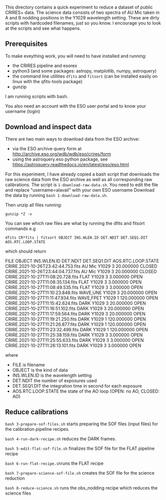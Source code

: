 This directory contains a quick experiment to reduce a dataset of public CRIRES+ data. The science data consists of two spectra of AU Mic taken in A and B nodding positions in the Y1029 wavelength setting. These are dirty scripts with hardcoded filenames, just so you know. I encourage you to look at the scripts and see what happens.

## Prerequisites

To make eveything work, you will need to have installed and running:
- the CRIRES pipeline and esorex
- python3 (and some packages: astropy, matplotlib, numpy, astroquery)
- the command line utilities `dfits` and `fitsort` (can be installed easily on linux with the qfits-tools package)
- gunzip

I am running scripts with bash.

You also need an account with the ESO user portal and to know your username (login)

## Download and inspect data

There are two main ways to download data from the ESO archive:
- via the ESO archive query form at http://archive.eso.org/wdb/wdb/eso/crires/form
- using the astroquery.eso python package, see https://astroquery.readthedocs.io/en/latest/eso/eso.html

For this experiment, I have already copied a bash script that downloads the raw science data from the ESO archive as well as all corresponding raw calibrations. The script is `1-download-raw-data.sh`. You need to edit the file and replace "username=alavail" with your own ESO username
Download the data by running `bash 1-download-raw-data.sh`. 

Then unzip all files running:

`gunzip *Z -v`

You can see which raw files are what by running the dfits and fitsort commands e.g 

`dfits CR*fits | fitsort OBJECT INS.WLEN.ID DET.NDIT DET.SEQ1.DIT AOS.RTC.LOOP.STATE` 

which should return

FILE                                    OBJECT          INS.WLEN.ID     DET.NDIT        DET.SEQ1.DIT    AOS.RTC.LOOP.STATE
CRIRE.2021-10-26T23:42:44.753.fits      AU Mic          Y1029           3               20.000000       CLOSED            
CRIRE.2021-10-26T23:44:04.737.fits      AU Mic          Y1029           3               20.000000       CLOSED            
CRIRE.2021-10-27T11:08:20.728.fits      FLAT            Y1029           3               3.000000        OPEN              
CRIRE.2021-10-27T11:08:35.134.fits      FLAT            Y1029           3               3.000000        OPEN              
CRIRE.2021-10-27T11:08:49.535.fits      FLAT            Y1029           3               3.000000        OPEN              
CRIRE.2021-10-27T11:10:23.848.fits      WAVE,UNE        Y1029           3               20.000000       OPEN              
CRIRE.2021-10-27T11:11:47.934.fits      WAVE,FPET       Y1029           1               120.000000      OPEN              
CRIRE.2021-10-27T11:15:42.624.fits      DARK            Y1029           3               20.000000       OPEN              
CRIRE.2021-10-27T11:16:51.102.fits      DARK            Y1029           3               20.000000       OPEN              
CRIRE.2021-10-27T11:17:59.564.fits      DARK            Y1029           3               20.000000       OPEN              
CRIRE.2021-10-27T11:19:21.250.fits      DARK            Y1029           1               120.000000      OPEN              
CRIRE.2021-10-27T11:21:26.877.fits      DARK            Y1029           1               120.000000      OPEN              
CRIRE.2021-10-27T11:23:32.499.fits      DARK            Y1029           1               120.000000      OPEN              
CRIRE.2021-10-27T11:25:38.159.fits      DARK            Y1029           3               3.000000        OPEN              
CRIRE.2021-10-27T11:25:55.633.fits      DARK            Y1029           3               3.000000        OPEN              
CRIRE.2021-10-27T11:26:13.101.fits      DARK            Y1029           3               3.000000        OPEN 

where 
- FILE is filename
- OBJECT is the kind of data
- INS.WLEN.ID  is the wavelength setting
- DET.NDIT the number of exposures used
- DET.SEQ1.DIT the integration time in second for each exposure
- AOS.RTC.LOOP.STATE the state of the AO loop (OPEN: no AO, CLOSED: AO)

## Reduce calibrations

`bash 3-prepare-sof-files.sh` starts preparing the SOF files (input files) for the calibration pipeline recipes. 

`bash 4-run-dark-recipe.sh` reduces the DARK frames.

`bash 5-edit-flat-sof-file.sh` finalizes the SOF file for the FLAT pipeline recipe

`bash 6-run-flat-recipe.sh`runs the FLAT recipe

`bash 7-prepare-science-sof-file.sh` creates the SOF file for the science reduction

`bash 8-reduce-science.sh` runs the obs_nodding recipe which reduces the science files
  



